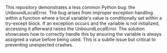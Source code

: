 This repository demonstrates a less common Python bug: the UnboundLocalError.  The bug arises from improper exception handling within a function where a local variable's value is conditionally set within a try-except block. If an exception occurs and the variable is not initialized, accessing it afterward raises the UnboundLocalError. The solution showcases how to correctly handle this by ensuring the variable is always assigned a value before being used. This is a subtle issue but critical to preventing unexpected crashes. 